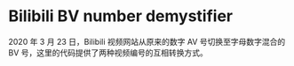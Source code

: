 # Bilibili BV number demystifier

2020 年 3 月 23 日，Bilibili 视频网站从原来的数字 AV 号切换至字母数字混合的 BV 号，这里的代码提供了两种视频编号的互相转换方式。
